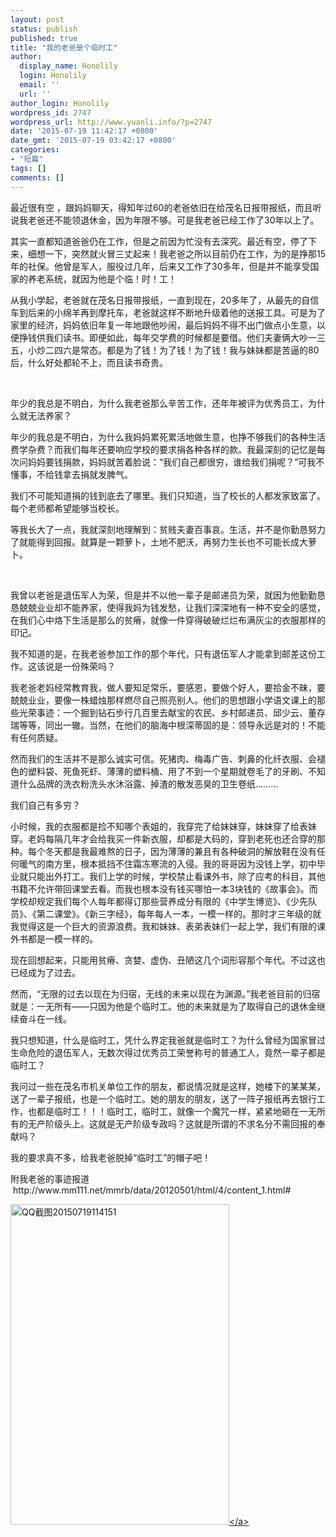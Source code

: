 ```yaml
---
layout: post
status: publish
published: true
title: "我的老爸是个临时工"
author:
  display_name: Honolily
  login: Honolily
  email: ''
  url: ''
author_login: Honolily
wordpress_id: 2747
wordpress_url: http://www.yuanli.info/?p=2747
date: '2015-07-19 11:42:17 +0800'
date_gmt: '2015-07-19 03:42:17 +0800'
categories:
- "短篇"
tags: []
comments: []
---
```

<p>最近很有空 ，跟妈妈聊天，得知年过60的老爸依旧在给茂名日报带报纸，而且听说我老爸还不能领退休金，因为年限不够。可是我老爸已经工作了30年以上了。</p>
<p>其实一直都知道爸爸仍在工作，但是之前因为忙没有去深究。最近有空，停了下来，细想一下，突然就火冒三丈起来！我老爸之所以目前仍在工作，为的是挣那15年的社保。他曾是军人，服役过几年，后来又工作了30多年，但是并不能享受国家的养老系统，就因为他是个临！时！工！</p>
<p>从我小学起，老爸就在茂名日报带报纸，一直到现在，20多年了，从最先的自信车到后来的小绵羊再到摩托车，老爸就这样不断地升级着他的送报工具。可是为了家里的经济，妈妈依旧年复一年地跟他吵闹，最后妈妈不得不出门做点小生意，以便挣钱供我们读书。即便如此，每年交学费的时候都是要借。他们夫妻俩大吵一三五，小炒二四六是常态。都是为了钱！为了钱！为了钱！我与妹妹都是苦逼的80后，什么好处都轮不上，而且读书奇贵。</p>
<p>&nbsp;</p>
<p>年少的我总是不明白，为什么我老爸那么辛苦工作，还年年被评为优秀员工，为什么就无法养家？</p>
<p>年少的我总是不明白，为什么我妈妈累死累活地做生意，也挣不够我们的各种生活费学杂费？而我们每年还要响应学校的要求捐各种各样的款。我最深刻的记忆是每次问妈妈要钱捐款，妈妈就苦着脸说：&ldquo;我们自己都很穷，谁给我们捐呢？&rdquo;可我不懂事，不给钱拿去捐就发脾气。</p>
<p>我们不可能知道捐的钱到底去了哪里。我们只知道，当了校长的人都发家致富了。每个老师都希望能够当校长。</p>
<p>等我长大了一点，我就深刻地理解到：贫贱夫妻百事哀。生活，并不是你勤恳努力了就能得到回报。就算是一颗萝卜，土地不肥沃，再努力生长也不可能长成大萝卜。</p>
<p>&nbsp;</p>
<p>我曾以老爸是退伍军人为荣，但是并不以他一辈子是邮递员为荣，就因为他勤勤恳恳兢兢业业却不能养家，使得我妈为钱发愁，让我们深深地有一种不安全的感觉，在我们心中烙下生活是那么的贫瘠，就像一件穿得破破烂烂布满灰尘的衣服那样的印记。</p>
<p>我不知道的是，在我老爸参加工作的那个年代，只有退伍军人才能拿到邮差这份工作。这该说是一份殊荣吗？</p>
<p>我老爸老妈经常教育我，做人要知足常乐，要感恩，要做个好人，要拾金不昧，要兢兢业业，要像一株蜡烛那样燃尽自己照亮别人。他们的思想跟小学语文课上的那些光荣事迹：一个掘到钻石步行几百里去献宝的农民、乡村邮递员、邱少云、董存瑞等等，同出一辙。当然，在他们的脑海中根深蒂固的是：领导永远是对的！不能有任何质疑。</p>
<p>然而我们的生活并不是那么诚实可信。死猪肉、梅毒广告、刺鼻的化纤衣服、会褪色的塑料袋、死鱼死虾、薄薄的塑料桶、用了不到一个星期就卷毛了的牙刷、不知道什么品牌的洗衣粉洗头水沐浴露、掉渣的散发恶臭的卫生卷纸.........</p>
<p>我们自己有多穷？</p>
<p>小时候，我的衣服都是捡不知哪个表姐的，我穿完了给妹妹穿，妹妹穿了给表妹穿。老妈每隔几年才会给我买一件新衣服，却都是大码的，穿到老死也还合穿的那种。每个冬天都是我最难熬的日子，因为薄薄的兼且有各种破洞的解放鞋在没有任何暖气的南方里，根本抵挡不住霜冻寒流的入侵。我的哥哥因为没钱上学，初中毕业就只能出外打工。我们上学的时候，学校禁止看课外书，除了应考的科目，其他书籍不允许带回课堂去看。而我也根本没有钱买哪怕一本3块钱的《故事会》。而学校却规定我们每个人每年都得订那些营养成分有限的《中学生博览》、《少先队员》、《第二课堂》。《新三字经》，每年每人一本，一模一样的。那时才三年级的就我觉得这是一个巨大的资源浪费。我和妹妹、表弟表妹们一起上学，我们有限的课外书都是一模一样的。</p>
<p>现在回想起来，只能用贫瘠、贪婪、虚伪、丑陋这几个词形容那个年代。不过这也已经成为了过去。</p>
<p>然而，&ldquo;无限的过去以现在为归宿，无线的未来以现在为渊源。&rdquo;我老爸目前的归宿就是：一无所有&mdash;&mdash;只因为他是个临时工。他的未来就是为了取得自己的退休金继续奋斗在一线。</p>
<p>我只想知道，什么是临时工，凭什么界定我爸就是临时工？为什么曾经为国家冒过生命危险的退伍军人，无数次得过优秀员工荣誉称号的普通工人，竟然一辈子都是临时工？</p>
<p>我问过一些在茂名市机关单位工作的朋友，都说情况就是这样，她楼下的某某某，送了一辈子报纸，也是一个临时工。她的朋友的朋友，送了一阵子报纸再去银行工作，也都是临时工！！！临时工，临时工，就像一个魔咒一样，紧紧地砸在一无所有的无产阶级头上。这就是无产阶级专政吗？这就是所谓的不求名分不需回报的奉献吗？</p>
<p>我的要求真不多，给我老爸脱掉&ldquo;临时工&rdquo;的帽子吧！</p>
<p>附我老爸的事迹报道 &nbsp;http:&#47;&#47;www.mm111.net&#47;mmrb&#47;data&#47;20120501&#47;html&#47;4&#47;content_1.html#</p>
<p><a href="http:&#47;&#47;www.yuanli.info&#47;archives&#47;2747.html&#47;qq%e6%88%aa%e5%9b%be20150719114151" rel="attachment wp-att-2748"><img class="aligncenter size-full wp-image-2748" src="http:&#47;&#47;www.yuanli.info&#47;wp-content&#47;uploads&#47;2015&#47;07&#47;QQ截图20150719114151.jpg" alt="QQ截图20150719114151" width="350" height="513" &#47;><&#47;a></p>
